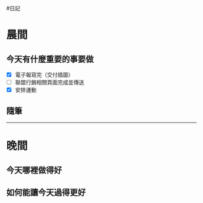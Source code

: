 #日記 
# 晨間

## 今天有什麼重要的事要做
- [x] 電子報寫完（交付插圖）
- [ ] 聯盟行銷相關頁面完成並傳送
- [x] 安排運動

## 隨筆

---

# 晚間

## 今天哪裡做得好

## 如何能讓今天過得更好